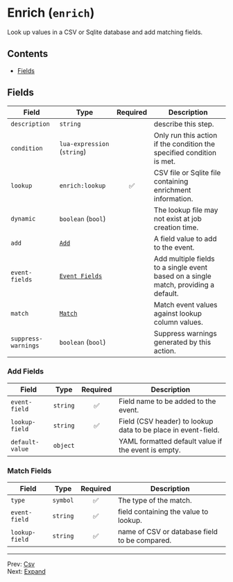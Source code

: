 # Enrich (`enrich`)

Look up values in a CSV or Sqlite database and add matching fields.


## Contents

- [Fields](#fields)




## Fields


| Field | Type | Required | Description |
|---|---|:---:|---|
| `description` | `string` |  | describe this step. |
| `condition` | `lua-expression` (`string`) |  | Only run this action if the condition the specified condition is met. |
| `lookup` | `enrich:lookup` | ✅ | CSV file or Sqlite file containing enrichment information. |
| `dynamic` | `boolean` (`bool`) |  | The lookup file may not exist at job creation time. |
| `add` | [`Add`](#add-fields) |  | A field value to add to the event. |
| `event-fields` | [`Event Fields`](#event-fields-fields) |  | Add multiple fields to a single event based on a single match, providing a default. |
| `match` | [`Match`](#match-fields) |  | Match event values against lookup column values. |
| `suppress-warnings` | `boolean` (`bool`) |  | Suppress warnings generated by this action. |





### Add Fields

| Field | Type | Required | Description |
|---|---|:---:|---|
| `event-field` | `string` | ✅ | Field name to be added to the event. |
| `lookup-field` | `string` | ✅ | Field (CSV header) to lookup data to be place in event-field. |
| `default-value` | `object` |  | YAML formatted default value if the event is empty. |



### Match Fields

| Field | Type | Required | Description |
|---|---|:---:|---|
| `type` | `symbol` | ✅ | The type of the match. |
| `event-field` | `string` | ✅ | field containing the value to lookup. |
| `lookup-field` | `string` | ✅ | name of CSV or database field to be compared. |






---
Prev: [Csv](csv.md)  
Next: [Expand](expand.md)  
